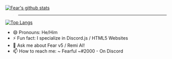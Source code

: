 [![Fear's github stats](https://github-readme-stats.vercel.app/api?username=FearOfficial&show_icons=true&theme=radical)](https://github.com/FearOfficial/FearOfficial)
> * * * *
[![Top Langs](https://github-readme-stats.vercel.app/api/top-langs/?username=FearOfficial&langs_count=8&theme=radical)](https://github.com/FearOfficial/FearOfficial)
- 😄 Pronouns: He/Him
- ⚡ Fun fact: I specialize in Discord.js / HTML5 Websites
- 💬 Ask me about Fear v5 / Remi AI!
- 📫 How to reach me: ~ Fearful ~#2000 - On Discord
<!--
**FearOfficial/FearOfficial** is a ✨ _special_ ✨ repository because its `README.md` (this file) appears on your GitHub profile.
Here are some ideas to get you started:
- 🔭 I’m currently working on ...
- 🌱 I’m currently learning ...
- 👯 I’m looking to collaborate on ...
- 🤔 I’m looking for help with ...
- 💬 Ask me about ...
- 📫 How to reach me: ...
- 😄 Pronouns: ...
- ⚡ Fun fact: ...
-->
